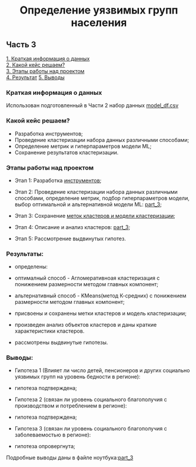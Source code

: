 # <center>Определение уязвимых групп населения

## Часть 3  
[1. Краткая информация о данных](.README.md#Краткая-информация-о-данных)  
[2. Какой кейс решаем?](.README.md#Какой-кейс-решаем)  
[3. Этапы работы над проектом](.README.md#Этапы-работы-над-проектом)  
[4. Результат](.README.md#Результат)
[5. Выводы](.README.md#Выводы)


### Краткая информация о данных

Использован подготовленный в Части 2 набор данных [model_df.csv](https://github.com/Punich-Pavel/Final_Project/tree/master/Part_2/data)

### Какой кейс решаем?   

  - Разработка инструментов; 
  - Проведение кластеризации набора данных различными способами;
  - Определение  метрик и гиперпараметров модели ML;
  - Сохранение результатов кластеризации.

### Этапы работы над проектом  

* Этап 1: Разработка [инструментов](./tools);

* Этап 2: Проведение кластеризации набора данных различными способами, определение метрик, подбор гиперпараметров модели, выбор оптимальной и альтернативной модели ML: [part_3](./part_3.ipynb);

* Этап 3: Сохранение [меток кластеров и модели кластеризации](./data/);

* Этап 4: Описание и анализ кластеров: [part_3](./part_3.ipynb);

* Этап 5: Рассмотрение выдвинутых гипотез.

### Результаты: 

 * определены:

  - оптималный способ - Агломеративноая кластеризация с понижением размерности методом главных компонент;

  - альтернативный способ - KMeans(метод К-средних) с понижением размерности методом главных компонент;

 * присвоены и сохранены метки кластеров и модель кластеризации;

 * произведен анализ объектов кластеров и даны краткие характеристики кластеров.

 * рассмотрены выдвинутые гипотезы.

 ### Выводы:

  * Гипотеза 1 (Влияет ли число детей, пенсионеров и других социально уязвимых групп на уровень бедности в регионе):

   - гипотеза подтверждена;

  * Гипотеза 2 (связан ли уровень социального благополучия с производством и потреблением в регионе):

   - гипотеза подтверждена;

  * Гипотеза 3 (связан ли уровень социального благополучия с заболеваемостью в регионе):

   - гипотеза опровергнута;

  Подробные выводы даны в файле ноутбука:[part_3](./part_3.ipynb)
    